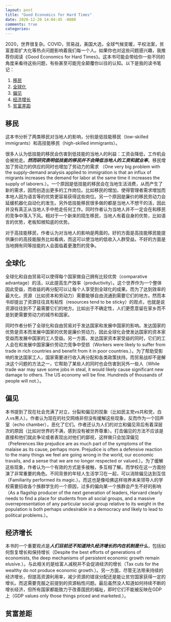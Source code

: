```yaml
---
layout: post
title: "Good Economics for Hard Times"
date: 2020-12-20 14:04:45 -0800
comments: true
categories:
---
```


2020，世界很复杂。COVID，贸易战，美国大选，全球气候变暖，平权法案，贫富差距扩大化等热点问题影响着我们每一个人。如果你也对这些问题感兴趣，我推荐你阅读《Good Economics for Hard Times》。这本书可能会带给你一些不同的角度来看待这些问题，有些甚至可能完全颠覆你以往的认知。以下是我的读书笔记：

1. [移民](#immigration)
2. [全球化](#globalization)
3. [偏见](#prejudice)
4. [经济增长](#growth)
5. [贫富差距](#inequality)
<!-- more -->

## <a id="immigration"></a>移民
这本书分析了两类移民对当地人的影响，分别是低技能移民（low-skilled immigrants）和高技能移民（high-skilled immigrants）。

很多人认为低技能的移民会伤害到低技能的当地人的利益：工资会降低，工作机会会被抢走。***然而研究表明低技能的移民并不会降低当地人的工资和就业率***。移民增加了劳动力的供应的同时也增加了劳动力的需求 （One very big problem with the supply-demand analysis applied to immigration is that an influx of migrants increases the demand for labor at the same time it increases the supply of laborers.）。一个原因是低技能的移民会在当地生活消费，从而产生了新的需求，因而创造出更多的工作岗位。比如移民的增加，使得管理者需求增加而本地人因为语言等的优势更容易获得这些岗位。另一个原因是廉价的移民劳动力会延缓机器化自动化的发生。另外低技能移民很多做的都是当地人不想干的活，因此并没有真正从当地人手中抢走任何工作。同时作者认为当地人并不一定会在和移民的竞争中落入下风。相对于一个新来的陌生移民，当地人有着自身的优势，比如语言的优势，老板知根知底的优势。

对于高技能移民，作者认为对当地人的影响是两面的。好的方面是高技能移民能提供廉价的高技能服务比如看病，而这可以使当地的低收入人群受益。不好的方面是当地拥有同等技能的人会面临着更激烈的竞争。

## <a id="globalization"></a>全球化
全球化和自由贸易可以使得每个国家做自己拥有比较优势（comparative advantage）的活，以此提高生产效率（productivity）。这个世界作为一个整体因此受益，而收益的再分配可以让每个人享受到全球化的成果。而为了达到效率的最大化，资源（比如资本和劳动力）需要能够自由流通到需要它们的地方。然而本书却提出了资源往往具有粘性（resources tend to be sticky）的观点，也就是说资源往往到不了最需要它们的地方。比如出于不确定性，人们更愿意留在家乡而不是到更需要劳动力的城市和国家。

同时作者分析了全球化和自由贸易对于发达国家和发展中国家的影响。发达国家的优势是资本而发展中国家的优势是廉价劳动力，因此全球化会使发达国家的资本家受益而发展中国家的工人受益。另一方面，发达国家资本家受益的同时，它们的工人会在和发展中国家廉价劳动力竞争中受损（Workers were likely to suffer from trade in rich countries and benefit from it in poor countries.）。为了帮助受影响的发达国家工人，国家需要进行收入再分配和各类政策扶持。而贸易战却不是解决这个问题的方法之一，它帮助了某些人的同时也会伤害到另外一些人（While trade war may save some jobs in steal, it would likely cause significant new damage to others. The US economy will be fine. Hundreds of thousands of people will not.）。

## <a id="prejudice"></a>偏见
本书提到了现在社会充满了对立，分裂和偏见的现象（比如民主党vs共和党，白人vs黑人）。作者认为现在的社交网络非但没有缓解这些现象，反而作为一个回声室（echo chamber），恶化了它们。作者还认为人们的对立和偏见背后有着深层次的原因（比如对世界的不满，感到没有被世界尊重）。打击偏见的方法不应该是直接和他们就此争论或者表现出对他们的鄙视，这样做只会加深偏见（Preferences like prejudice are as much part of the symptoms of the malaise as its cause, perhaps more. Prejudice is often a defensive reaction to the many things we feel are going wrong in the world, our economic travails, and a sense that we are no longer respected or valued.）。为了缓解这些现象，作者认为一个有效的方式是多接触，多互相了解。而学校在这一方面扮演了非常重要的角色。不同背景的年轻人生活学习在一起，可以消除偏见达到互信（Familiarity performed its magic.）。而这也是像哈佛这样培养未来领导人的学校需要招收各个族群学生的一个原因，过多的偏向某一个族群会产生不好的影响（As a flagship producer of the next generation of leaders, Harvard clearly needs to find a place for students from all social groups, and a massive overrepresentation of any particular social group relative to its weight in the population is both perhaps undesirable in a democracy and likely to lead to political problems.）。

## <a id="growth"></a>经济增长
本书的一个重要观点是***人们目前还不知道持久经济增长的内在机制是什么***，包括如何恢复增长和保持增长（Despite the best efforts of generations of economists, the deep mechanisms of persistent economic growth remain elusive.）。与此相关的是给富人减税并不会促进经济的增长（Tax cuts for the wealthy do not produce economic growth.）。另一方面，尽管无法带来持续的经济增长，但提高资源利用率，减少资源的错误分配还是能让贫穷国家获得一定的增长。而这需要克服之前提到的资源粘性问题。最后虽然没人知道如何持续不断的增长经济，但所有国家都能致力于改善国民的福祉，即时它们不能被反映在GDP上（GDP values only those things priced and marketed.）。

## <a id="inequality"></a>贫富差距
